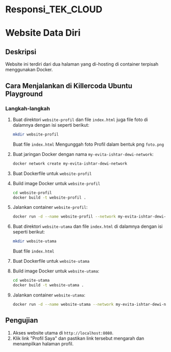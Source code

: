 # Responsi_TEK_CLOUD
# Website Data Diri

## Deskripsi
Website ini terdiri dari dua halaman yang di-hosting di container terpisah menggunakan Docker.

## Cara Menjalankan di Killercoda Ubuntu Playground

### Langkah-langkah

1. Buat direktori `website-profil` dan file `index.html` juga file foto di dalamnya dengan isi seperti berikut:
    ```sh
    mkdir website-profil
    ```
    Buat file `index.html`
    Mengunggah foto Profil dalam bentuk png `foto.png`


3. Buat jaringan Docker dengan nama `my-evita-ishtar-dewi-network`:
    ```sh
    docker network create my-evita-ishtar-dewi-network
    ```

4. Buat Dockerfile untuk `website-profil`

5. Build image Docker untuk `website-profil`
    ```sh
    cd website-profil
    docker build -t website-profil .
    ```

6. Jalankan container `website-profil`:
    ```sh
    docker run -d --name website-profil --network my-evita-ishtar-dewi-network -p 8081:80 website-profil
    ```

7. Buat direktori `website-utama` dan file `index.html` di dalamnya dengan isi seperti berikut:
    ```sh
    mkdir website-utama
    ```
    Buat file `index.html`

8. Buat Dockerfile untuk `website-utama`

9. Build image Docker untuk `website-utama`:
    ```sh
    cd website-utama
    docker build -t website-utama .
    ```

10. Jalankan container `website-utama`:
    ```sh
    docker run -d --name website-utama --network my-evita-ishtar-dewi-network -p 8080:80 website-utama
    ```

## Pengujian
1. Akses website utama di `http://localhost:8080`.
2. Klik link "Profil Saya" dan pastikan link tersebut mengarah dan menampilkan halaman profil.
